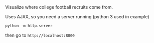 Visualize where college football recruits come from.

Uses AJAX, so you need a server running (python 3 used in example)

```python
python -m http.server
```

then go to `http://localhost:8000`
